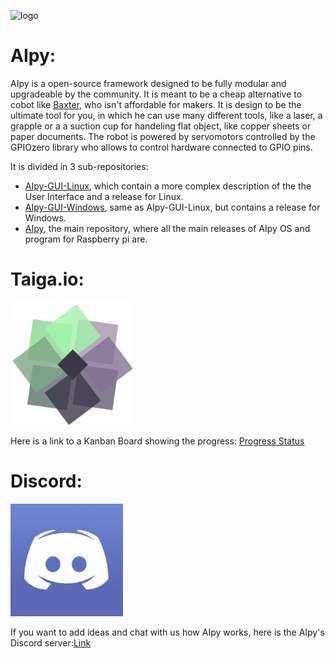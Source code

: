 ![logo](https://user-images.githubusercontent.com/68387582/146513119-c273cd80-d061-4c49-ae01-59ce25b49029.jpg)

# AIpy:

AIpy is a open-source framework designed to be fully modular and upgradeable by the community. It is meant to be a cheap alternative to cobot like [Baxter](<https://en.wikipedia.org/wiki/Baxter_(robot)>), who isn't affordable for makers. It is design to be the ultimate tool for you, in which he can use many different tools, like a laser, a grapple or a a suction cup for handeling flat object, like copper sheets or paper documents.
The robot is powered by servomotors controlled by the GPIOzero library who allows to control hardware connected to GPIO pins.

It is divided in 3 sub-repositories:

- [AIpy-GUI-Linux](https://github.com/integrated-circuit/AIpy-GUI), which contain a more complex description of the the User Interface and a release for Linux.
- [AIpy-GUI-Windows](https://github.com/integrated-circuit/AIpy-GUI-Windows), same as AIpy-GUI-Linux, but contains a release for Windows.
- [AIpy](https://github.com/integrated-circuit/AIpy), the main repository, where all the main releases of AIpy OS and program for Raspberry pi are.

# Taiga.io:

![logo](https://github.com/integrated-circuit/AIpy/blob/main/t%C3%A9l%C3%A9chargement.png)

Here is a link to a Kanban Board showing the progress: [Progress Status](https://tree.taiga.io/project/integrated-circuit-aipy-tracker/kanban)

# Discord:

![logo](https://github.com/integrated-circuit/AIpy/blob/main/discord-squarelogo-1497339636473.png)

If you want to add ideas and chat with us how AIpy works, here is the AIpy's Discord server:[Link](https://discord.gg/xZ3JhsUzdp)
